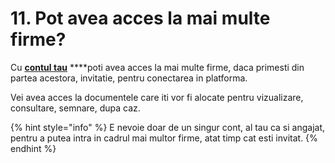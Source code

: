 # 11. Pot avea acces la mai multe firme?

Cu [**contul tau**](../cum-iti-creezi-cont-ca-si-angajat-intr-o-firma.md) ****poti avea acces la mai multe firme, daca primesti din partea acestora, invitatie, pentru conectarea in platforma. 

  Vei avea acces la documentele care iti vor fi alocate pentru vizualizare, consultare, semnare, dupa caz.

{% hint style="info" %}
E nevoie doar de un singur cont, al tau ca si angajat, pentru a putea intra in cadrul mai multor firme, atat timp cat esti invitat.
{% endhint %}

 



